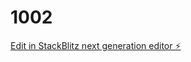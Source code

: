 # 1002

[Edit in StackBlitz next generation editor ⚡️](https://stackblitz.com/~/github.com/ZoumClub/1002)